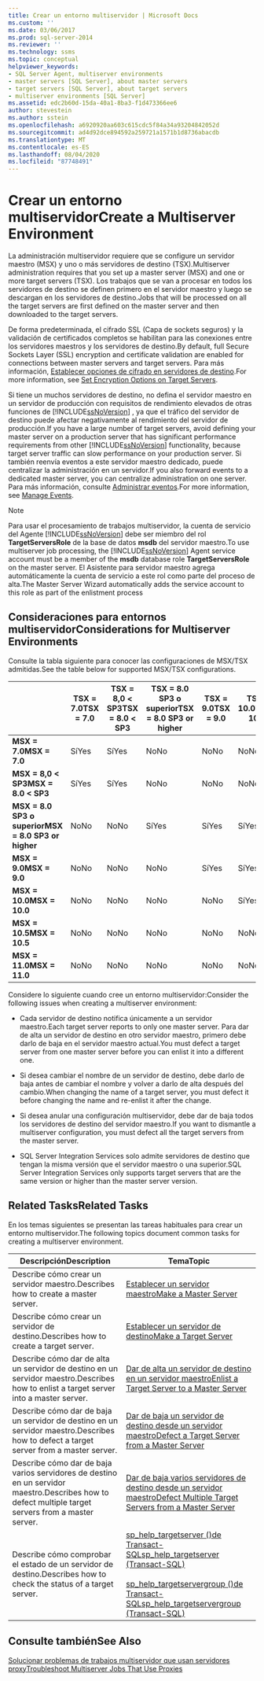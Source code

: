 ```yaml
---
title: Crear un entorno multiservidor | Microsoft Docs
ms.custom: ''
ms.date: 03/06/2017
ms.prod: sql-server-2014
ms.reviewer: ''
ms.technology: ssms
ms.topic: conceptual
helpviewer_keywords:
- SQL Server Agent, multiserver environments
- master servers [SQL Server], about master servers
- target servers [SQL Server], about target servers
- multiserver environments [SQL Server]
ms.assetid: edc2b60d-15da-40a1-8ba3-f1d473366ee6
author: stevestein
ms.author: sstein
ms.openlocfilehash: a6920920aa603c615cdc5f84a34a93204842052d
ms.sourcegitcommit: ad4d92dce894592a259721a1571b1d8736abacdb
ms.translationtype: MT
ms.contentlocale: es-ES
ms.lasthandoff: 08/04/2020
ms.locfileid: "87748491"
---
```

# <a name="create-a-multiserver-environment"></a><span data-ttu-id="fe84c-102">Crear un entorno multiservidor</span><span class="sxs-lookup"><span data-stu-id="fe84c-102">Create a Multiserver Environment</span></span>
  <span data-ttu-id="fe84c-103">La administración multiservidor requiere que se configure un servidor maestro (MSX) y uno o más servidores de destino (TSX).</span><span class="sxs-lookup"><span data-stu-id="fe84c-103">Multiserver administration requires that you set up a master server (MSX) and one or more target servers (TSX).</span></span> <span data-ttu-id="fe84c-104">Los trabajos que se van a procesar en todos los servidores de destino se definen primero en el servidor maestro y luego se descargan en los servidores de destino.</span><span class="sxs-lookup"><span data-stu-id="fe84c-104">Jobs that will be processed on all the target servers are first defined on the master server and then downloaded to the target servers.</span></span>  
  
 <span data-ttu-id="fe84c-105">De forma predeterminada, el cifrado SSL (Capa de sockets seguros) y la validación de certificados completos se habilitan para las conexiones entre los servidores maestros y los servidores de destino.</span><span class="sxs-lookup"><span data-stu-id="fe84c-105">By default, full Secure Sockets Layer (SSL) encryption and certificate validation are enabled for connections between master servers and target servers.</span></span> <span data-ttu-id="fe84c-106">Para más información, [Establecer opciones de cifrado en servidores de destino](set-encryption-options-on-target-servers.md).</span><span class="sxs-lookup"><span data-stu-id="fe84c-106">For more information, see [Set Encryption Options on Target Servers](set-encryption-options-on-target-servers.md).</span></span>  
  
 <span data-ttu-id="fe84c-107">Si tiene un muchos servidores de destino, no defina el servidor maestro en un servidor de producción con requisitos de rendimiento elevados de otras funciones de [!INCLUDE[ssNoVersion](../../includes/ssnoversion-md.md)] , ya que el tráfico del servidor de destino puede afectar negativamente al rendimiento del servidor de producción.</span><span class="sxs-lookup"><span data-stu-id="fe84c-107">If you have a large number of target servers, avoid defining your master server on a production server that has significant performance requirements from other [!INCLUDE[ssNoVersion](../../includes/ssnoversion-md.md)] functionality, because target server traffic can slow performance on your production server.</span></span> <span data-ttu-id="fe84c-108">Si también reenvía eventos a este servidor maestro dedicado, puede centralizar la administración en un servidor.</span><span class="sxs-lookup"><span data-stu-id="fe84c-108">If you also forward events to a dedicated master server, you can centralize administration on one server.</span></span> <span data-ttu-id="fe84c-109">Para más información, consulte [Administrar eventos](manage-events.md).</span><span class="sxs-lookup"><span data-stu-id="fe84c-109">For more information, see [Manage Events](manage-events.md).</span></span>  
  
> [!NOTE]  
>  <span data-ttu-id="fe84c-110">Para usar el procesamiento de trabajos multiservidor, la cuenta de servicio del Agente [!INCLUDE[ssNoVersion](../../includes/ssnoversion-md.md)] debe ser miembro del rol **TargetServersRole** de la base de datos **msdb** del servidor maestro.</span><span class="sxs-lookup"><span data-stu-id="fe84c-110">To use multiserver job processing, the [!INCLUDE[ssNoVersion](../../includes/ssnoversion-md.md)] Agent service account must be a member of the **msdb** database role **TargetServersRole** on the master server.</span></span> <span data-ttu-id="fe84c-111">El Asistente para servidor maestro agrega automáticamente la cuenta de servicio a este rol como parte del proceso de alta.</span><span class="sxs-lookup"><span data-stu-id="fe84c-111">The Master Server Wizard automatically adds the service account to this role as part of the enlistment process</span></span>  
  
## <a name="considerations-for-multiserver-environments"></a><span data-ttu-id="fe84c-112">Consideraciones para entornos multiservidor</span><span class="sxs-lookup"><span data-stu-id="fe84c-112">Considerations for Multiserver Environments</span></span>  
 <span data-ttu-id="fe84c-113">Consulte la tabla siguiente para conocer las configuraciones de MSX/TSX admitidas.</span><span class="sxs-lookup"><span data-stu-id="fe84c-113">See the table below for supported MSX/TSX configurations.</span></span>  
  
||<span data-ttu-id="fe84c-114">**TSX = 7.0**</span><span class="sxs-lookup"><span data-stu-id="fe84c-114">**TSX = 7.0**</span></span>|<span data-ttu-id="fe84c-115">**TSX = 8,0 < SP3**</span><span class="sxs-lookup"><span data-stu-id="fe84c-115">**TSX = 8.0 < SP3**</span></span>|<span data-ttu-id="fe84c-116">**TSX = 8.0 SP3 o superior**</span><span class="sxs-lookup"><span data-stu-id="fe84c-116">**TSX = 8.0 SP3 or higher**</span></span>|<span data-ttu-id="fe84c-117">**TSX = 9.0**</span><span class="sxs-lookup"><span data-stu-id="fe84c-117">**TSX = 9.0**</span></span>|<span data-ttu-id="fe84c-118">**TSX= 10.0**</span><span class="sxs-lookup"><span data-stu-id="fe84c-118">**TSX= 10.0**</span></span>|<span data-ttu-id="fe84c-119">**TSX = 10.5**</span><span class="sxs-lookup"><span data-stu-id="fe84c-119">**TSX = 10.5**</span></span>|<span data-ttu-id="fe84c-120">**TSX = 11.0**</span><span class="sxs-lookup"><span data-stu-id="fe84c-120">**TSX = 11.0**</span></span>|  
|-|--------------------|---------------------------|----------------------------------|--------------------|--------------------|---------------------|---------------------|  
|<span data-ttu-id="fe84c-121">**MSX = 7.0**</span><span class="sxs-lookup"><span data-stu-id="fe84c-121">**MSX = 7.0**</span></span>|<span data-ttu-id="fe84c-122">Sí</span><span class="sxs-lookup"><span data-stu-id="fe84c-122">Yes</span></span>|<span data-ttu-id="fe84c-123">Sí</span><span class="sxs-lookup"><span data-stu-id="fe84c-123">Yes</span></span>|<span data-ttu-id="fe84c-124">No</span><span class="sxs-lookup"><span data-stu-id="fe84c-124">No</span></span>|<span data-ttu-id="fe84c-125">No</span><span class="sxs-lookup"><span data-stu-id="fe84c-125">No</span></span>|<span data-ttu-id="fe84c-126">No</span><span class="sxs-lookup"><span data-stu-id="fe84c-126">No</span></span>|<span data-ttu-id="fe84c-127">No</span><span class="sxs-lookup"><span data-stu-id="fe84c-127">No</span></span>|<span data-ttu-id="fe84c-128">No</span><span class="sxs-lookup"><span data-stu-id="fe84c-128">No</span></span>|  
|<span data-ttu-id="fe84c-129">**MSX = 8,0 < SP3**</span><span class="sxs-lookup"><span data-stu-id="fe84c-129">**MSX = 8.0 < SP3**</span></span>|<span data-ttu-id="fe84c-130">Sí</span><span class="sxs-lookup"><span data-stu-id="fe84c-130">Yes</span></span>|<span data-ttu-id="fe84c-131">Sí</span><span class="sxs-lookup"><span data-stu-id="fe84c-131">Yes</span></span>|<span data-ttu-id="fe84c-132">No</span><span class="sxs-lookup"><span data-stu-id="fe84c-132">No</span></span>|<span data-ttu-id="fe84c-133">No</span><span class="sxs-lookup"><span data-stu-id="fe84c-133">No</span></span>|<span data-ttu-id="fe84c-134">No</span><span class="sxs-lookup"><span data-stu-id="fe84c-134">No</span></span>|<span data-ttu-id="fe84c-135">No</span><span class="sxs-lookup"><span data-stu-id="fe84c-135">No</span></span>|<span data-ttu-id="fe84c-136">No</span><span class="sxs-lookup"><span data-stu-id="fe84c-136">No</span></span>|  
|<span data-ttu-id="fe84c-137">**MSX = 8.0 SP3 o superior**</span><span class="sxs-lookup"><span data-stu-id="fe84c-137">**MSX = 8.0 SP3 or higher**</span></span>|<span data-ttu-id="fe84c-138">No</span><span class="sxs-lookup"><span data-stu-id="fe84c-138">No</span></span>|<span data-ttu-id="fe84c-139">No</span><span class="sxs-lookup"><span data-stu-id="fe84c-139">No</span></span>|<span data-ttu-id="fe84c-140">Sí</span><span class="sxs-lookup"><span data-stu-id="fe84c-140">Yes</span></span>|<span data-ttu-id="fe84c-141">Sí</span><span class="sxs-lookup"><span data-stu-id="fe84c-141">Yes</span></span>|<span data-ttu-id="fe84c-142">Sí</span><span class="sxs-lookup"><span data-stu-id="fe84c-142">Yes</span></span>|<span data-ttu-id="fe84c-143">Sí</span><span class="sxs-lookup"><span data-stu-id="fe84c-143">Yes</span></span>|<span data-ttu-id="fe84c-144">Sí</span><span class="sxs-lookup"><span data-stu-id="fe84c-144">Yes</span></span>|  
|<span data-ttu-id="fe84c-145">**MSX = 9.0**</span><span class="sxs-lookup"><span data-stu-id="fe84c-145">**MSX = 9.0**</span></span>|<span data-ttu-id="fe84c-146">No</span><span class="sxs-lookup"><span data-stu-id="fe84c-146">No</span></span>|<span data-ttu-id="fe84c-147">No</span><span class="sxs-lookup"><span data-stu-id="fe84c-147">No</span></span>|<span data-ttu-id="fe84c-148">No</span><span class="sxs-lookup"><span data-stu-id="fe84c-148">No</span></span>|<span data-ttu-id="fe84c-149">Sí</span><span class="sxs-lookup"><span data-stu-id="fe84c-149">Yes</span></span>|<span data-ttu-id="fe84c-150">Sí</span><span class="sxs-lookup"><span data-stu-id="fe84c-150">Yes</span></span>|<span data-ttu-id="fe84c-151">Sí</span><span class="sxs-lookup"><span data-stu-id="fe84c-151">Yes</span></span>|<span data-ttu-id="fe84c-152">Sí</span><span class="sxs-lookup"><span data-stu-id="fe84c-152">Yes</span></span>|  
|<span data-ttu-id="fe84c-153">**MSX = 10.0**</span><span class="sxs-lookup"><span data-stu-id="fe84c-153">**MSX = 10.0**</span></span>|<span data-ttu-id="fe84c-154">No</span><span class="sxs-lookup"><span data-stu-id="fe84c-154">No</span></span>|<span data-ttu-id="fe84c-155">No</span><span class="sxs-lookup"><span data-stu-id="fe84c-155">No</span></span>|<span data-ttu-id="fe84c-156">No</span><span class="sxs-lookup"><span data-stu-id="fe84c-156">No</span></span>|<span data-ttu-id="fe84c-157">No</span><span class="sxs-lookup"><span data-stu-id="fe84c-157">No</span></span>|<span data-ttu-id="fe84c-158">Sí</span><span class="sxs-lookup"><span data-stu-id="fe84c-158">Yes</span></span>|<span data-ttu-id="fe84c-159">Sí</span><span class="sxs-lookup"><span data-stu-id="fe84c-159">Yes</span></span>|<span data-ttu-id="fe84c-160">Sí</span><span class="sxs-lookup"><span data-stu-id="fe84c-160">Yes</span></span>|  
|<span data-ttu-id="fe84c-161">**MSX = 10.5**</span><span class="sxs-lookup"><span data-stu-id="fe84c-161">**MSX = 10.5**</span></span>|<span data-ttu-id="fe84c-162">No</span><span class="sxs-lookup"><span data-stu-id="fe84c-162">No</span></span>|<span data-ttu-id="fe84c-163">No</span><span class="sxs-lookup"><span data-stu-id="fe84c-163">No</span></span>|<span data-ttu-id="fe84c-164">No</span><span class="sxs-lookup"><span data-stu-id="fe84c-164">No</span></span>|<span data-ttu-id="fe84c-165">No</span><span class="sxs-lookup"><span data-stu-id="fe84c-165">No</span></span>|<span data-ttu-id="fe84c-166">No</span><span class="sxs-lookup"><span data-stu-id="fe84c-166">No</span></span>|<span data-ttu-id="fe84c-167">Sí</span><span class="sxs-lookup"><span data-stu-id="fe84c-167">Yes</span></span>|<span data-ttu-id="fe84c-168">Sí</span><span class="sxs-lookup"><span data-stu-id="fe84c-168">Yes</span></span>|  
|<span data-ttu-id="fe84c-169">**MSX = 11.0**</span><span class="sxs-lookup"><span data-stu-id="fe84c-169">**MSX = 11.0**</span></span>|<span data-ttu-id="fe84c-170">No</span><span class="sxs-lookup"><span data-stu-id="fe84c-170">No</span></span>|<span data-ttu-id="fe84c-171">No</span><span class="sxs-lookup"><span data-stu-id="fe84c-171">No</span></span>|<span data-ttu-id="fe84c-172">No</span><span class="sxs-lookup"><span data-stu-id="fe84c-172">No</span></span>|<span data-ttu-id="fe84c-173">No</span><span class="sxs-lookup"><span data-stu-id="fe84c-173">No</span></span>|<span data-ttu-id="fe84c-174">No</span><span class="sxs-lookup"><span data-stu-id="fe84c-174">No</span></span>|<span data-ttu-id="fe84c-175">No</span><span class="sxs-lookup"><span data-stu-id="fe84c-175">No</span></span>|<span data-ttu-id="fe84c-176">Sí</span><span class="sxs-lookup"><span data-stu-id="fe84c-176">Yes</span></span>|  
  
 <span data-ttu-id="fe84c-177">Considere lo siguiente cuando cree un entorno multiservidor:</span><span class="sxs-lookup"><span data-stu-id="fe84c-177">Consider the following issues when creating a multiserver environment:</span></span>  
  
-   <span data-ttu-id="fe84c-178">Cada servidor de destino notifica únicamente a un servidor maestro.</span><span class="sxs-lookup"><span data-stu-id="fe84c-178">Each target server reports to only one master server.</span></span> <span data-ttu-id="fe84c-179">Para dar de alta un servidor de destino en otro servidor maestro, primero debe darlo de baja en el servidor maestro actual.</span><span class="sxs-lookup"><span data-stu-id="fe84c-179">You must defect a target server from one master server before you can enlist it into a different one.</span></span>  
  
-   <span data-ttu-id="fe84c-180">Si desea cambiar el nombre de un servidor de destino, debe darlo de baja antes de cambiar el nombre y volver a darlo de alta después del cambio.</span><span class="sxs-lookup"><span data-stu-id="fe84c-180">When changing the name of a target server, you must defect it before changing the name and re-enlist it after the change.</span></span>  
  
-   <span data-ttu-id="fe84c-181">Si desea anular una configuración multiservidor, debe dar de baja todos los servidores de destino del servidor maestro.</span><span class="sxs-lookup"><span data-stu-id="fe84c-181">If you want to dismantle a multiserver configuration, you must defect all the target servers from the master server.</span></span>  
  
-   <span data-ttu-id="fe84c-182">SQL Server Integration Services solo admite servidores de destino que tengan la misma versión que el servidor maestro o una superior.</span><span class="sxs-lookup"><span data-stu-id="fe84c-182">SQL Server Integration Services only supports target servers that are the same version or higher than the master server version.</span></span>  
  
## <a name="related-tasks"></a><span data-ttu-id="fe84c-183">Related Tasks</span><span class="sxs-lookup"><span data-stu-id="fe84c-183">Related Tasks</span></span>  
 <span data-ttu-id="fe84c-184">En los temas siguientes se presentan las tareas habituales para crear un entorno multiservidor.</span><span class="sxs-lookup"><span data-stu-id="fe84c-184">The following topics document common tasks for creating a multiserver environment.</span></span>  
  
|<span data-ttu-id="fe84c-185">Descripción</span><span class="sxs-lookup"><span data-stu-id="fe84c-185">Description</span></span>|<span data-ttu-id="fe84c-186">Tema</span><span class="sxs-lookup"><span data-stu-id="fe84c-186">Topic</span></span>|  
|-----------------|-----------|  
|<span data-ttu-id="fe84c-187">Describe cómo crear un servidor maestro.</span><span class="sxs-lookup"><span data-stu-id="fe84c-187">Describes how to create a master server.</span></span>|[<span data-ttu-id="fe84c-188">Establecer un servidor maestro</span><span class="sxs-lookup"><span data-stu-id="fe84c-188">Make a Master Server</span></span>](make-a-master-server.md)|  
|<span data-ttu-id="fe84c-189">Describe cómo crear un servidor de destino.</span><span class="sxs-lookup"><span data-stu-id="fe84c-189">Describes how to create a target server.</span></span>|[<span data-ttu-id="fe84c-190">Establecer un servidor de destino</span><span class="sxs-lookup"><span data-stu-id="fe84c-190">Make a Target Server</span></span>](make-a-target-server.md)|  
|<span data-ttu-id="fe84c-191">Describe cómo dar de alta un servidor de destino en un servidor maestro.</span><span class="sxs-lookup"><span data-stu-id="fe84c-191">Describes how to enlist a target server into a master server.</span></span>|[<span data-ttu-id="fe84c-192">Dar de alta un servidor de destino en un servidor maestro</span><span class="sxs-lookup"><span data-stu-id="fe84c-192">Enlist a Target Server to a Master Server</span></span>](enlist-a-target-server-to-a-master-server.md)|  
|<span data-ttu-id="fe84c-193">Describe cómo dar de baja un servidor de destino en un servidor maestro.</span><span class="sxs-lookup"><span data-stu-id="fe84c-193">Describes how to defect a target server from a master server.</span></span>|[<span data-ttu-id="fe84c-194">Dar de baja un servidor de destino desde un servidor maestro</span><span class="sxs-lookup"><span data-stu-id="fe84c-194">Defect a Target Server from a Master Server</span></span>](defect-a-target-server-from-a-master-server.md)|  
|<span data-ttu-id="fe84c-195">Describe cómo dar de baja varios servidores de destino en un servidor maestro.</span><span class="sxs-lookup"><span data-stu-id="fe84c-195">Describes how to defect multiple target servers from a master server.</span></span>|[<span data-ttu-id="fe84c-196">Dar de baja varios servidores de destino desde un servidor maestro</span><span class="sxs-lookup"><span data-stu-id="fe84c-196">Defect Multiple Target Servers from a Master Server</span></span>](defect-multiple-target-servers-from-a-master-server.md)|  
|<span data-ttu-id="fe84c-197">Describe cómo comprobar el estado de un servidor de destino.</span><span class="sxs-lookup"><span data-stu-id="fe84c-197">Describes how to check the status of a target server.</span></span>|[<span data-ttu-id="fe84c-198">sp_help_targetserver &#40;&#41;de Transact-SQL</span><span class="sxs-lookup"><span data-stu-id="fe84c-198">sp_help_targetserver &#40;Transact-SQL&#41;</span></span>](/sql/relational-databases/system-stored-procedures/sp-help-targetserver-transact-sql)<br /><br /> [<span data-ttu-id="fe84c-199">sp_help_targetservergroup &#40;&#41;de Transact-SQL</span><span class="sxs-lookup"><span data-stu-id="fe84c-199">sp_help_targetservergroup &#40;Transact-SQL&#41;</span></span>](/sql/relational-databases/system-stored-procedures/sp-help-targetservergroup-transact-sql)|  
  
## <a name="see-also"></a><span data-ttu-id="fe84c-200">Consulte también</span><span class="sxs-lookup"><span data-stu-id="fe84c-200">See Also</span></span>  
 [<span data-ttu-id="fe84c-201">Solucionar problemas de trabajos multiservidor que usan servidores proxy</span><span class="sxs-lookup"><span data-stu-id="fe84c-201">Troubleshoot Multiserver Jobs That Use Proxies</span></span>](troubleshoot-multiserver-jobs-that-use-proxies.md)  
  
  
